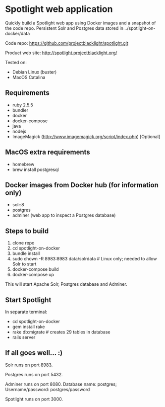 # Spotlight web application

Quickly build a Spotlight web app using Docker images and a snapshot of the code repo.  Persistent Solr and Postgres data stored in ../spotlight-on-docker/data

Code repo: https://github.com/projectblacklight/spotlight.git

Product web site: http://spotlight.projectblacklight.org/

Tested on:
- Debian Linux (buster)
- MacOS Catalina

## Requirements
- ruby 2.5.5
- bundler
- docker 
- docker-compose 
- java
- nodejs
- ImageMagick (http://www.imagemagick.org/script/index.php)  [Optional]

## MacOS extra requirements
- homebrew
- brew install postgresql

## Docker images from Docker hub (for information only)
- solr:8
- postgres
- adminer (web app to inspect a Postgres database)

## Steps to build
1. clone repo
2. cd spotlight-on-docker
3. bundle install
4. sudo chown -R 8983:8983 data/solrdata # Linux only; needed to allow Solr to start
5. docker-compose build
6. docker-compose up

This will start Apache Solr, Postgres database and Adminer.

## Start Spotlight 
In separate terminal:
- cd spotlight-on-docker
- gem install rake
- rake db:migrate  # creates 29 tables in database
- rails server

## If all goes well...  :)

Solr runs on port 8983.

Postgres runs on port 5432.

Adminer runs on port 8080.  Database name: postgres; Username/password: postgres/password

Spotlight runs on port 3000.
